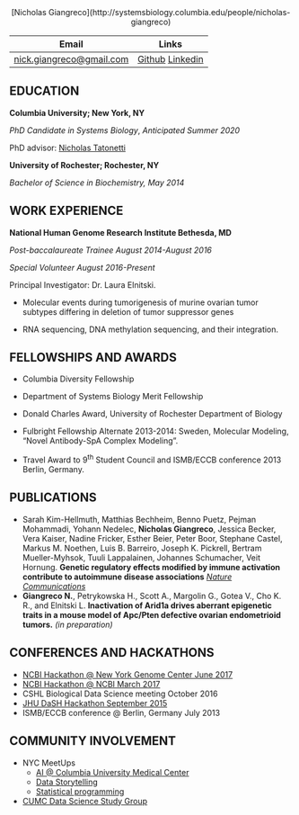 <!--  

Great resource https://blog.chmd.fr/editing-a-cv-in-markdown-with-pandoc.html 

The CSS is attributable to the above blog post

-->

<center>[Nicholas Giangreco](http://systemsbiology.columbia.edu/people/nicholas-giangreco)</center>



| Email | Links |
| ----- | ----- |
| nick.giangreco@gmail.com | [Github](https://github.com/ngiangre) [Linkedin](https://www.linkedin.com/in/nickgiangreco/) |
 


EDUCATION
-----

**Columbia University; New York, NY**
*PhD Candidate in Systems Biology*, *Anticipated Summer 2020*PhD advisor: [Nicholas Tatonetti](http://tatonettilab.org)**University of Rochester; Rochester, NY**

*Bachelor of Science in Biochemistry, May 2014*

WORK EXPERIENCE
-----

**National Human Genome Research Institute Bethesda, MD**

*Post-baccalaureate Trainee August 2014-August 2016*

*Special Volunteer August 2016-Present*

Principal Investigator: Dr. Laura Elnitski.

-   Molecular events during tumorigenesis of murine ovarian tumor subtypes differing in deletion of tumor suppressor genes

-   RNA sequencing, DNA methylation sequencing, and their integration.

FELLOWSHIPS AND AWARDS
-----

-   Columbia Diversity Fellowship

-   Department of Systems Biology Merit Fellowship

-   Donald Charles Award, University of Rochester Department of Biology

-   Fulbright Fellowship Alternate 2013-2014: Sweden, Molecular Modeling, “Novel Antibody-SpA Complex Modeling”.

-   Travel Award to 9<sup>th</sup> Student Council and ISMB/ECCB conference 2013 Berlin, Germany.

PUBLICATIONS
-----

-	Sarah Kim-Hellmuth, Matthias Bechheim, Benno Puetz, Pejman Mohammadi, Yohann Nedelec, **Nicholas Giangreco**, Jessica Becker, Vera Kaiser, Nadine Fricker, Esther Beier, Peter Boor, Stephane Castel, Markus M. Noethen, Luis B. Barreiro, Joseph K. Pickrell, Bertram Mueller-Myhsok, Tuuli Lappalainen, Johannes Schumacher, Veit Hornung. **Genetic regulatory effects modified by immune activation contribute to autoimmune disease associations** [*Nature Communications*](https://www.nature.com/articles/s41467-017-00366-1)
-	**Giangreco N.**, Petrykowska H., Scott A., Margolin G., Gotea V., Cho K. R., and Elnitski L. **Inactivation of Arid1a drives aberrant epigenetic traits in a mouse model of Apc/Pten defective ovarian endometrioid tumors.** *(in preparation)*

CONFERENCES AND HACKATHONS
-----

-	[NCBI Hackathon @ New York Genome Center June 2017](https://github.com/NCBI-Hackathons/Proteomic_Correlation_Shiny)-	[NCBI Hackathon @ NCBI March 2017](https://github.com/NCBI-Hackathons/Scan2CNV)-	CSHL Biological Data Science meeting October 2016-	[JHU DaSH Hackathon September 2015](https://github.com/NCBI-Hackathons/DASH_cell_type)-	ISMB/ECCB conference @ Berlin, Germany July 2013

COMMUNITY INVOLVEMENT
-----

- NYC MeetUps
     + [AI @ Columbia University Medical Center](https://www.meetup.com/AI-at-CUMC/)
     + [Data Storytelling](https://www.meetup.com/Data-Storytelling-NYC/)
     + [Statistical programming](https://www.meetup.com/nyhackr/)
- [CUMC Data Science Study Group](https://github.com/ngiangre/CUMC_Data_Science_Group)
